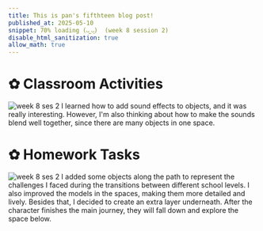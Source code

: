 ```yaml
---
title: This is pan's fifthteen blog post!
published_at: 2025-05-10
snippet: 70% loading (ᴗ͈ˬᴗ͈)  (week 8 session 2)
disable_html_sanitization: true
allow_math: true
---
```


# ✿ Classroom Activities
![week 8 ses 2](classroomactivities/week8/w8s2.png)
I learned how to add sound effects to objects, and it was really interesting. However, I'm also thinking about how to make the sounds blend well together, since there are many objects in one space.

# ✿ Homework Tasks
![week 8 ses 2](homeworktasks/week8/w8s2.png)
I added some objects along the path to represent the challenges I faced during the transitions between different school levels. I also improved the models in the spaces, making them more detailed and lively. Besides that, I decided to create an extra layer underneath. After the character finishes the main journey, they will fall down and explore the space below.